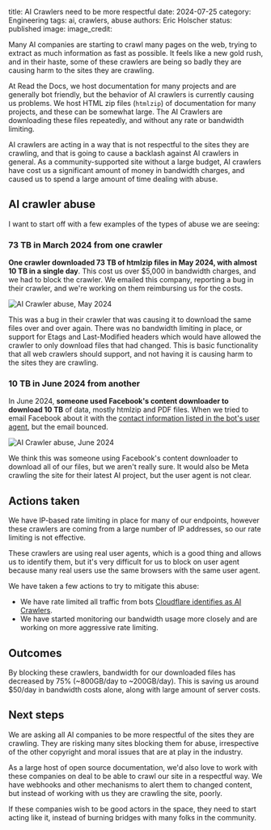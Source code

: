 title: AI Crawlers need to be more respectful
date: 2024-07-25
category: Engineering
tags: ai, crawlers, abuse
authors: Eric Holscher
status: published
image:
image_credit:

Many AI companies are starting to crawl many pages on the web,
trying to extract as much information as fast as possible.
It feels like a new gold rush,
and in their haste,
some of these crawlers are being so badly they are causing harm to the sites they are crawling.

At Read the Docs,
we host documentation for many projects and are generally bot friendly,
but the behavior of AI crawlers is currently causing us problems.
We host HTML zip files (``htmlzip``) of documentation for many projects,
and these can be somewhat large.
The AI Crawlers are downloading these files repeatedly,
and without any rate or bandwidth limiting.

AI crawlers are acting in a way that is not respectful to the sites they are crawling,
and that is going to cause a backlash against AI crawlers in general.
As a community-supported site without a large budget,
AI crawlers have cost us a significant amount of money in bandwidth charges,
and caused us to spend a large amount of time dealing with abuse.

## AI crawler abuse

I want to start off with a few examples of the types of abuse we are seeing:

### 73 TB in March 2024 from one crawler

**One crawler downloaded 73 TB of htmlzip files in May 2024, with almost 10 TB in a single day**. This cost us over $5,000 in bandwidth charges, and we had to block the crawler. We emailed this company, reporting a bug in their crawler, and we're working on them reimbursing us for the costs.

![AI Crawler abuse, May 2024](/images/posts/bandwidth-may-2024.png)

This was a bug in their crawler that was causing it to download the same files over and over again.
There was no bandwidth limiting in place,
or support for Etags and Last-Modified headers which would have allowed the crawler to only download files that had changed.
This is basic functionality that all web crawlers should support,
and not having it is causing harm to the sites they are crawling.

### 10 TB in June 2024 from another

In June 2024, **someone used Facebook's content downloader to download 10 TB** of data, mostly htmlzip and PDF files. When we tried to email Facebook about it with the [contact information listed in the bot's user agent](http://www.facebook.com/externalhit_uatext.php), but the email bounced.

![AI Crawler abuse, June 2024](/images/posts/bandwidth-june-2024.png)

We think this was someone using Facebook's content downloader to download all of our files, but we aren't really sure.
It would also be Meta crawling the site for their latest AI project,
but the user agent is not clear.

## Actions taken

We have IP-based rate limiting in place for many of our endpoints,
however these crawlers are coming from a large number of IP addresses,
so our rate limiting is not effective.

These crawlers are using real user agents,
which is a good thing and allows us to identify them,
but it's very difficult for us to block on user agent because many real users use the same browsers with the same user agent.

We have taken a few actions to try to mitigate this abuse:

* We have rate limited all traffic from bots [Cloudflare identifies as AI Crawlers](https://radar.cloudflare.com/traffic/verified-bots).
* We have started monitoring our bandwidth usage more closely and are working on more aggressive rate limiting.

## Outcomes

By blocking these crawlers,
bandwidth for our downloaded files has decreased by 75% (~800GB/day to ~200GB/day).
This is saving us around $50/day in bandwidth costs alone,
along with large amount of server costs.

## Next steps

We are asking all AI companies to be more respectful of the sites they are crawling.
They are risking many sites blocking them for abuse,
irrespective of the other copyright and moral issues that are at play in the industry.

As a large host of open source documentation,
we'd also love to work with these companies on deal to be able to crawl our site in a respectful way.
We have webhooks and other mechanisms to alert them to changed content,
but instead of working with us they are crawling the site, poorly.

If these companies wish to be good actors in the space,
they need to start acting like it,
instead of burning bridges with many folks in the community.
